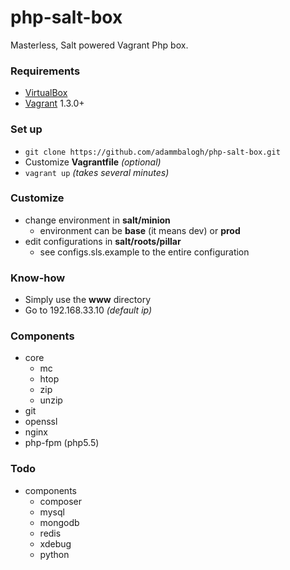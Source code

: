 php-salt-box
============
Masterless, Salt powered Vagrant Php box.

### Requirements
* [VirtualBox](https://www.virtualbox.org/)
* [Vagrant](http://www.vagrantup.com/) 1.3.0+

### Set up
* `git clone https://github.com/adammbalogh/php-salt-box.git`
* Customize **Vagrantfile** *(optional)*
* `vagrant up` *(takes several minutes)*

### Customize
* change environment in **salt/minion**
  * environment can be **base** (it means dev) or **prod**
* edit configurations in **salt/roots/pillar**
  * see configs.sls.example to the entire configuration

### Know-how
* Simply use the **www** directory
* Go to 192.168.33.10 *(default ip)*

### Components
* core
  * mc
  * htop
  * zip
  * unzip
* git 
* openssl
* nginx
* php-fpm (php5.5)

### Todo
* components
  * composer
  * mysql
  * mongodb
  * redis
  * xdebug
  * python
